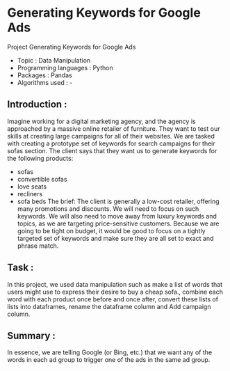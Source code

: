 # Generating  Keywords for Google Ads
Project Generating Keywords for Google Ads

- Topic : Data Manipulation
- Programming languages : Python
- Packages : Pandas
- Algorithms used : -


## Introduction  : 
Imagine working for a digital marketing agency, and the agency is approached by a massive online retailer of furniture. They want to test our skills at creating large campaigns for all of their websites. We are tasked with creating a prototype set of keywords for search campaigns for their sofas section. The client says that they want us to generate keywords for the following products:
- sofas
- convertible sofas
- love seats
- recliners
- sofa beds
The brief: The client is generally a low-cost retailer, offering many promotions and discounts. We will need to focus on such keywords. We will also need to move away from luxury keywords and topics, as we are targeting price-sensitive customers. Because we are going to be tight on budget, it would be good to focus on a tightly targeted set of keywords and make sure they are all set to exact and phrase match.

## Task :
In this project, we used data manipulation such as make a list of words that users might use to express their desire to buy a cheap sofa., combine each word with each product once before and once after, convert these lists of lists into dataframes, rename the dataframe column and Add campaign column.

## Summary :
In essence, we are telling Google (or Bing, etc.) that we want any of the words in each ad group to trigger one of the ads in the same ad group.
